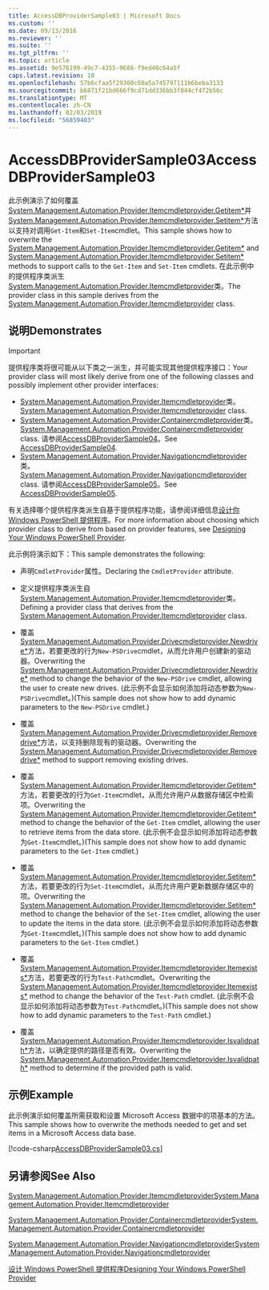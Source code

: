 ```yaml
---
title: AccessDBProviderSample03 | Microsoft Docs
ms.custom: ''
ms.date: 09/13/2016
ms.reviewer: ''
ms.suite: ''
ms.tgt_pltfrm: ''
ms.topic: article
ms.assetid: 9e576199-49c7-4355-9686-f9ed40c64a5f
caps.latest.revision: 10
ms.openlocfilehash: 57b6cfaa5f29300c60a5a745797111b6beba3133
ms.sourcegitcommit: b6871f21bd666f9cd71dd336bb3f844cf472b56c
ms.translationtype: MT
ms.contentlocale: zh-CN
ms.lasthandoff: 02/03/2019
ms.locfileid: "56859403"
---
```

# <a name="accessdbprovidersample03"></a><span data-ttu-id="384e1-102">AccessDBProviderSample03</span><span class="sxs-lookup"><span data-stu-id="384e1-102">AccessDBProviderSample03</span></span>

<span data-ttu-id="384e1-103">此示例演示了如何覆盖[System.Management.Automation.Provider.Itemcmdletprovider.Getitem\*](/dotnet/api/System.Management.Automation.Provider.ItemCmdletProvider.GetItem)并[System.Management.Automation.Provider.Itemcmdletprovider.Setitem\*](/dotnet/api/System.Management.Automation.Provider.ItemCmdletProvider.SetItem)方法以支持对调用`Get-Item`和`Set-Item`cmdlet。</span><span class="sxs-lookup"><span data-stu-id="384e1-103">This sample shows how to overwrite the [System.Management.Automation.Provider.Itemcmdletprovider.Getitem\*](/dotnet/api/System.Management.Automation.Provider.ItemCmdletProvider.GetItem) and [System.Management.Automation.Provider.Itemcmdletprovider.Setitem\*](/dotnet/api/System.Management.Automation.Provider.ItemCmdletProvider.SetItem) methods to support calls to the `Get-Item` and `Set-Item` cmdlets.</span></span> <span data-ttu-id="384e1-104">在此示例中的提供程序类派生[System.Management.Automation.Provider.Itemcmdletprovider](/dotnet/api/System.Management.Automation.Provider.ItemCmdletProvider)类。</span><span class="sxs-lookup"><span data-stu-id="384e1-104">The provider class in this sample derives from the [System.Management.Automation.Provider.Itemcmdletprovider](/dotnet/api/System.Management.Automation.Provider.ItemCmdletProvider) class.</span></span>

## <a name="demonstrates"></a><span data-ttu-id="384e1-105">说明</span><span class="sxs-lookup"><span data-stu-id="384e1-105">Demonstrates</span></span>

> [!IMPORTANT]
> <span data-ttu-id="384e1-106">提供程序类将很可能从以下类之一派生，并可能实现其他提供程序接口：</span><span class="sxs-lookup"><span data-stu-id="384e1-106">Your provider class will most likely derive from one of the following classes and possibly implement other provider interfaces:</span></span>
>
> -   <span data-ttu-id="384e1-107">[System.Management.Automation.Provider.Itemcmdletprovider](/dotnet/api/System.Management.Automation.Provider.ItemCmdletProvider)类。</span><span class="sxs-lookup"><span data-stu-id="384e1-107">[System.Management.Automation.Provider.Itemcmdletprovider](/dotnet/api/System.Management.Automation.Provider.ItemCmdletProvider) class.</span></span>
> -   <span data-ttu-id="384e1-108">[System.Management.Automation.Provider.Containercmdletprovider](/dotnet/api/System.Management.Automation.Provider.ContainerCmdletProvider)类。</span><span class="sxs-lookup"><span data-stu-id="384e1-108">[System.Management.Automation.Provider.Containercmdletprovider](/dotnet/api/System.Management.Automation.Provider.ContainerCmdletProvider) class.</span></span> <span data-ttu-id="384e1-109">请参阅[AccessDBProviderSample04](./accessdbprovidersample04.md)。</span><span class="sxs-lookup"><span data-stu-id="384e1-109">See [AccessDBProviderSample04](./accessdbprovidersample04.md).</span></span>
> -   <span data-ttu-id="384e1-110">[System.Management.Automation.Provider.Navigationcmdletprovider](/dotnet/api/System.Management.Automation.Provider.NavigationCmdletProvider)类。</span><span class="sxs-lookup"><span data-stu-id="384e1-110">[System.Management.Automation.Provider.Navigationcmdletprovider](/dotnet/api/System.Management.Automation.Provider.NavigationCmdletProvider) class.</span></span> <span data-ttu-id="384e1-111">请参阅[AccessDBProviderSample05](./accessdbprovidersample05.md)。</span><span class="sxs-lookup"><span data-stu-id="384e1-111">See [AccessDBProviderSample05](./accessdbprovidersample05.md).</span></span>
>
> <span data-ttu-id="384e1-112">有关选择哪个提供程序类派生自基于提供程序功能，请参阅详细信息[设计你 Windows PowerShell 提供程序](./provider-types.md)。</span><span class="sxs-lookup"><span data-stu-id="384e1-112">For more information about choosing which provider class to derive from based on provider features, see [Designing Your Windows PowerShell Provider](./provider-types.md).</span></span>

<span data-ttu-id="384e1-113">此示例将演示如下：</span><span class="sxs-lookup"><span data-stu-id="384e1-113">This sample demonstrates the following:</span></span>

- <span data-ttu-id="384e1-114">声明`CmdletProvider`属性。</span><span class="sxs-lookup"><span data-stu-id="384e1-114">Declaring the `CmdletProvider` attribute.</span></span>

- <span data-ttu-id="384e1-115">定义提供程序类派生自[System.Management.Automation.Provider.Itemcmdletprovider](/dotnet/api/System.Management.Automation.Provider.ItemCmdletProvider)类。</span><span class="sxs-lookup"><span data-stu-id="384e1-115">Defining a provider class that derives from the [System.Management.Automation.Provider.Itemcmdletprovider](/dotnet/api/System.Management.Automation.Provider.ItemCmdletProvider) class.</span></span>

- <span data-ttu-id="384e1-116">覆盖[System.Management.Automation.Provider.Drivecmdletprovider.Newdrive\*](/dotnet/api/System.Management.Automation.Provider.DriveCmdletProvider.NewDrive)方法，若要更改的行为`New-PSDrive`cmdlet，从而允许用户创建新的驱动器。</span><span class="sxs-lookup"><span data-stu-id="384e1-116">Overwriting the [System.Management.Automation.Provider.Drivecmdletprovider.Newdrive\*](/dotnet/api/System.Management.Automation.Provider.DriveCmdletProvider.NewDrive) method to change the behavior of the `New-PSDrive` cmdlet, allowing the user to create new drives.</span></span> <span data-ttu-id="384e1-117">(此示例不会显示如何添加将动态参数为`New-PSDrive`cmdlet。)</span><span class="sxs-lookup"><span data-stu-id="384e1-117">(This sample does not show how to add dynamic parameters to the `New-PSDrive` cmdlet.)</span></span>

- <span data-ttu-id="384e1-118">覆盖[System.Management.Automation.Provider.Drivecmdletprovider.Removedrive\*](/dotnet/api/System.Management.Automation.Provider.DriveCmdletProvider.RemoveDrive)方法，以支持删除现有的驱动器。</span><span class="sxs-lookup"><span data-stu-id="384e1-118">Overwriting the [System.Management.Automation.Provider.Drivecmdletprovider.Removedrive\*](/dotnet/api/System.Management.Automation.Provider.DriveCmdletProvider.RemoveDrive) method to support removing existing drives.</span></span>

- <span data-ttu-id="384e1-119">覆盖[System.Management.Automation.Provider.Itemcmdletprovider.Getitem\*](/dotnet/api/System.Management.Automation.Provider.ItemCmdletProvider.GetItem)方法，若要更改的行为`Get-Item`cmdlet，从而允许用户从数据存储区中检索项。</span><span class="sxs-lookup"><span data-stu-id="384e1-119">Overwriting the [System.Management.Automation.Provider.Itemcmdletprovider.Getitem\*](/dotnet/api/System.Management.Automation.Provider.ItemCmdletProvider.GetItem) method to change the behavior of the `Get-Item` cmdlet, allowing the user to retrieve items from the data store.</span></span> <span data-ttu-id="384e1-120">(此示例不会显示如何添加将动态参数为`Get-Item`cmdlet。)</span><span class="sxs-lookup"><span data-stu-id="384e1-120">(This sample does not show how to add dynamic parameters to the `Get-Item` cmdlet.)</span></span>

- <span data-ttu-id="384e1-121">覆盖[System.Management.Automation.Provider.Itemcmdletprovider.Setitem\*](/dotnet/api/System.Management.Automation.Provider.ItemCmdletProvider.SetItem)方法，若要更改的行为`Set-Item`cmdlet，从而允许用户更新数据存储区中的项。</span><span class="sxs-lookup"><span data-stu-id="384e1-121">Overwriting the [System.Management.Automation.Provider.Itemcmdletprovider.Setitem\*](/dotnet/api/System.Management.Automation.Provider.ItemCmdletProvider.SetItem) method to change the behavior of the `Set-Item` cmdlet, allowing the user to update the items in the data store.</span></span> <span data-ttu-id="384e1-122">(此示例不会显示如何添加将动态参数为`Get-Item`cmdlet。)</span><span class="sxs-lookup"><span data-stu-id="384e1-122">(This sample does not show how to add dynamic parameters to the `Get-Item` cmdlet.)</span></span>

- <span data-ttu-id="384e1-123">覆盖[System.Management.Automation.Provider.Itemcmdletprovider.Itemexists\*](/dotnet/api/System.Management.Automation.Provider.ItemCmdletProvider.ItemExists)方法，若要更改的行为`Test-Path`cmdlet。</span><span class="sxs-lookup"><span data-stu-id="384e1-123">Overwriting the [System.Management.Automation.Provider.Itemcmdletprovider.Itemexists\*](/dotnet/api/System.Management.Automation.Provider.ItemCmdletProvider.ItemExists) method to change the behavior of the `Test-Path` cmdlet.</span></span> <span data-ttu-id="384e1-124">(此示例不会显示如何添加将动态参数为`Test-Path`cmdlet。)</span><span class="sxs-lookup"><span data-stu-id="384e1-124">(This sample does not show how to add dynamic parameters to the `Test-Path` cmdlet.)</span></span>

- <span data-ttu-id="384e1-125">覆盖[System.Management.Automation.Provider.Itemcmdletprovider.Isvalidpath\*](/dotnet/api/System.Management.Automation.Provider.ItemCmdletProvider.IsValidPath)方法，以确定提供的路径是否有效。</span><span class="sxs-lookup"><span data-stu-id="384e1-125">Overwriting the [System.Management.Automation.Provider.Itemcmdletprovider.Isvalidpath\*](/dotnet/api/System.Management.Automation.Provider.ItemCmdletProvider.IsValidPath) method to determine if the provided path is valid.</span></span>

## <a name="example"></a><span data-ttu-id="384e1-126">示例</span><span class="sxs-lookup"><span data-stu-id="384e1-126">Example</span></span>

<span data-ttu-id="384e1-127">此示例演示如何覆盖所需获取和设置 Microsoft Access 数据中的项基本的方法。</span><span class="sxs-lookup"><span data-stu-id="384e1-127">This sample shows how to overwrite the methods needed to get and set items in a Microsoft Access data base.</span></span>

[!code-csharp[AccessDBProviderSample03.cs](../../powershell-sdk-samples/SDK-2.0/csharp/AccessDBProviderSample06/AccessDBProviderSample06.cs#L11-L976 "AccessDBProviderSample03.cs")]

## <a name="see-also"></a><span data-ttu-id="384e1-128">另请参阅</span><span class="sxs-lookup"><span data-stu-id="384e1-128">See Also</span></span>

[<span data-ttu-id="384e1-129">System.Management.Automation.Provider.Itemcmdletprovider</span><span class="sxs-lookup"><span data-stu-id="384e1-129">System.Management.Automation.Provider.Itemcmdletprovider</span></span>](/dotnet/api/System.Management.Automation.Provider.ItemCmdletProvider)

[<span data-ttu-id="384e1-130">System.Management.Automation.Provider.Containercmdletprovider</span><span class="sxs-lookup"><span data-stu-id="384e1-130">System.Management.Automation.Provider.Containercmdletprovider</span></span>](/dotnet/api/System.Management.Automation.Provider.ContainerCmdletProvider)

[<span data-ttu-id="384e1-131">System.Management.Automation.Provider.Navigationcmdletprovider</span><span class="sxs-lookup"><span data-stu-id="384e1-131">System.Management.Automation.Provider.Navigationcmdletprovider</span></span>](/dotnet/api/System.Management.Automation.Provider.NavigationCmdletProvider)

[<span data-ttu-id="384e1-132">设计 Windows PowerShell 提供程序</span><span class="sxs-lookup"><span data-stu-id="384e1-132">Designing Your Windows PowerShell Provider</span></span>](./provider-types.md)